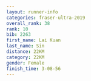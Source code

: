 ```yaml
---
layout: runner-info 
categories: fraser-ultra-2019 
overall_rank: 38
rank: 10
bib: 2263
first_name: Lai Kuan
last_name: Sin
distance: 22KM
category: 22KM
gender: Female
finish_time: 3-08-56
---
```

